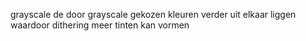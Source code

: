 grayscale
de door grayscale gekozen kleuren verder uit elkaar liggen waardoor dithering meer tinten kan vormen
